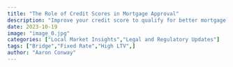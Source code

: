 ```yaml
---
title: "The Role of Credit Scores in Mortgage Approval"
description: "Improve your credit score to qualify for better mortgage rates."
date: 2023-10-19
image: "image_0.jpg"
categories: ["Local Market Insights","Legal and Regulatory Updates"]
tags: ["Bridge","Fixed Rate","High LTV",]
author: "Aaron Conway"
---
```


